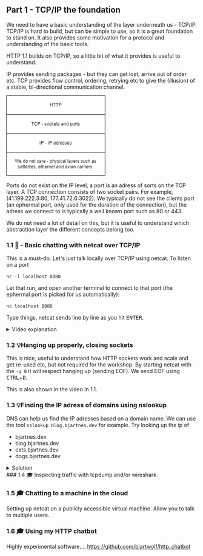 ## Part 1 - TCP/IP the foundation
We need to have a basic understanding of the layer underneath us - TCP/IP. TCP/IP is hard to build, but can be simple to use, so it is a great foundation to stand on.
It also provides some motivation for a protocol and understanding of the basic tools.

HTTP 1.1 builds on TCP/IP, so a little bit of what it provides is useful to understand.

IP provides sending packages - but they can get lost, arrive out of order etc.
TCP provides flow control, ordering, retrying etc to give the (illusion) of a stable, bi-directional communication channel.

![TCPStack](tcp.drawio.png)

Ports do not exist on the IP level, a port is an adress of sorts on the TCP layer. A TCP connection consists of two socket pairs. For example, (41.199.222.3:80, 177.41.72.6:3022). 
We typically do not see the clients port (an ephermal port, only used for the duration of the connection), but the adress we connect to is typically a well known port such as 80 or 443. 

We do not need a lot of detail on this, but it is useful to understand which abstraction layer the different concepts belong too.

### 1.1 🧱 - Basic chatting with netcat over TCP/IP
This is a must-do. Let's just talk locally over TCP/IP using netcat.
To listen on a port
```
nc -l localhost 8080
```

Let that run, and open another terminal to connect to that port (the ephermal port is picked for us automatically):
```
nc localhost 8080 
```

Type things, netcat sends line by line as you hit <kbd>ENTER</kbd>.
<details>
    <summary>Video explanation</summary>
  
https://user-images.githubusercontent.com/88324093/218261638-92c15a84-5366-4ed8-be71-0806ec0892f3.mp4

</details>

### 1.2 💡Hanging up properly, closing sockets
This is nice, useful to understand how HTTP sockets work and scale and get re-used etc, but not required for the workshop.
By starting netcat with the ```-q 0``` it will respect hanging up (sending EOF). We send EOF using <kbd>CTRL</kbd>+<kbd>D</kbd>.

This is also shown in the video in 1.1.

### 1.3 💡Finding the IP adress of domains using nslookup
DNS can help us find the IP adresses based on a domain name. We can use the tool ```nslookup blog.bjartnes.dev``` for example.
Try looking up the ip of
- bjartnes.dev
- blog.bjartnes.dev
- cats.bjartnes.dev
- dogs.bjartnes.dev

<details>
    <summary>Solution</summary>
<img width="421" alt="image" src="https://user-images.githubusercontent.com/1174441/219027126-8764de59-ab18-4c29-b941-1b66ff559313.png">

</details>
### 1.4 🎓 Inspecting traffic with tcpdump and/or wireshark.

### 1.5 🎓 Chatting to a machine in the cloud
Setting up netcat on a publicly accessible virtual machine. Allow you to talk to multiple users.

### 1.6 🎓 Using my HTTP chatbot
Highly experimental software.... 
https://github.com/bjartwolf/http_chatbot
